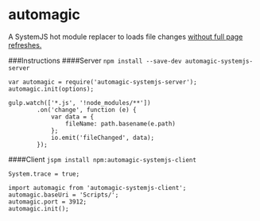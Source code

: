 # automagic
A SystemJS hot module replacer to loads file changes <a target='_blank' href='http://i.imgur.com/2eKyLKf.gifv'>without full page refreshes.</a>

###Instructions
####Server
`npm install --save-dev automagic-systemjs-server`

```
var automagic = require('automagic-systemjs-server');
automagic.init(options);
```


```
gulp.watch(['*.js', '!node_modules/**'])
        .on('change', function (e) {
            var data = {
                fileName: path.basename(e.path)
            };
            io.emit('fileChanged', data);
        });
```

####Client
`jspm install npm:automagic-systemjs-client`

`System.trace = true;`

```
import automagic from 'automagic-systemjs-client';
automagic.baseUri = 'Scripts/';
automagic.port = 3912;
automagic.init();
```



